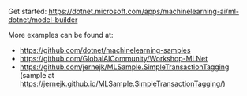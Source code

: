 Get started: https://dotnet.microsoft.com/apps/machinelearning-ai/ml-dotnet/model-builder

More examples can be found at:

* https://github.com/dotnet/machinelearning-samples
* https://github.com/GlobalAICommunity/Workshop-MLNet
* https://github.com/jernejk/MLSample.SimpleTransactionTagging (sample at https://jernejk.github.io/MLSample.SimpleTransactionTagging/)